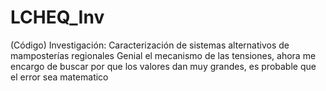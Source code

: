 # LCHEQ_Inv
(Código) Investigación: Caracterización de sistemas alternativos de mamposterías regionales
Genial el mecanismo de las tensiones, ahora me encargo de buscar por que los valores dan muy grandes, es probable que el error sea matematico 
